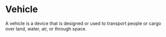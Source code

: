 # Vehicle

A vehicle is a device that is designed or used to transport people or cargo over land, water, air, or through space.
